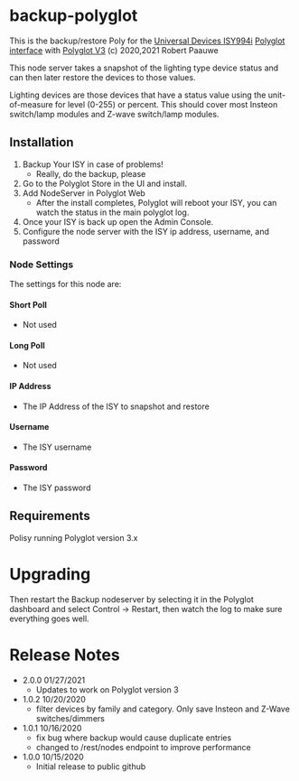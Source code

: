 
# backup-polyglot

This is the backup/restore Poly for the [Universal Devices ISY994i](https://www.universal-devices.com/residential/ISY) [Polyglot interface](http://www.universal-devices.com/developers/polyglot/docs/) with  [Polyglot V3](https://github.com/UniversalDesignInc/pg3)
(c) 2020,2021 Robert Paauwe

This node server takes a snapshot of the lighting type device status and can then later restore the devices to those values.

Lighting devices are those devices that have a status value using the unit-of-measure for level (0-255) or percent.  This should cover most Insteon switch/lamp modules and Z-wave switch/lamp modules.

## Installation

1. Backup Your ISY in case of problems!
   * Really, do the backup, please
2. Go to the Polyglot Store in the UI and install.
3. Add NodeServer in Polyglot Web
   * After the install completes, Polyglot will reboot your ISY, you can watch the status in the main polyglot log.
4. Once your ISY is back up open the Admin Console.
5. Configure the node server with the ISY ip address, username, and password

### Node Settings
The settings for this node are:

#### Short Poll
   * Not used
#### Long Poll
   * Not used

#### IP Address
   * The IP Address of the ISY to snapshot and restore
#### Username
   * The ISY username
#### Password
   * The ISY password

## Requirements
Polisy running Polyglot version 3.x

# Upgrading

Then restart the Backup nodeserver by selecting it in the Polyglot dashboard and select Control -> Restart, then watch the log to make sure everything goes well.

# Release Notes

- 2.0.0 01/27/2021
   - Updates to work on Polyglot version 3
- 1.0.2 10/20/2020
   - filter devices by family and category.  Only save Insteon and Z-Wave
     switches/dimmers
- 1.0.1 10/16/2020
   - fix bug where backup would cause duplicate entries
   - changed to /rest/nodes endpoint to improve performance
- 1.0.0 10/15/2020
   - Initial release to public github
